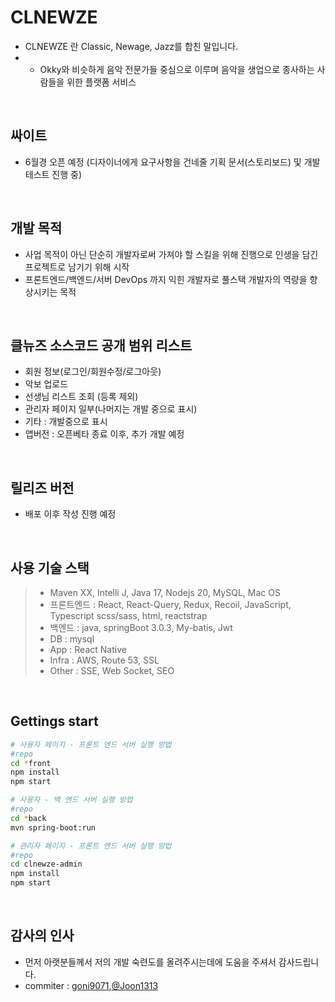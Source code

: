 # CLNEWZE

- CLNEWZE 란 Classic, Newage, Jazz를 합친 말입니다.
- - Okky와 비슷하게 음악 전문가들 중심으로 이루며 음악을 생업으로 종사하는 사람들을 위한 플랫폼 서비스
<br/>

## 싸이트

- 6월경 오픈 예정 (디자이너에게 요구사항을 건네줄 기획 문서(스토리보드) 및 개발 테스트 진행 중)

<br/>

## 개발 목적

- 사업 목적이 아닌 단순히 개발자로써 가져야 할 스킬을 위해 진행으로 인생을 담긴 프로젝트로 남기기 위해 시작
- 프론트엔드/백엔드/서버 DevOps 까지 익힌 개발자로 풀스택 개발자의 역량을 향상시키는 목적

<br/>

## 클뉴즈 소스코드 공개 범위 리스트

- 회원 정보(로그인/회원수정/로그아웃)
- 악보 업로드
- 선생님 리스트 조회 (등록 제외)
- 관리자 페이지 일부(나머지는 개발 중으로 표시)
- 기타 : 개발중으로 표시
- 앱버전 : 오픈베타 종료 이후, 추가 개발 예정 

<br/>

## 릴리즈 버전
- 배포 이후 작성 진행 예정

<br/>

## 사용 기술 스택

> - Maven XX, Intelli J, Java 17, Nodejs 20, MySQL, Mac OS
> - 프론트엔드 : React, React-Query, Redux, Recoil, JavaScript, Typescript scss/sass, html, reactstrap
> - 백엔드 : java, springBoot 3.0.3, My-batis, Jwt
> - DB : mysql
> - App : React Native
> - Infra : AWS, Route 53, SSL
> - Other : SSE, Web Socket, SEO

<br/>

## Gettings start

```bash
# 사용자 페이지 - 프론트 엔드 서버 실행 방법
#repo
cd *front
npm install
npm start

# 사용자 - 백 엔드 서버 실행 방법
#repo
cd *back
mvn spring-boot:run

# 관리자 페이지 - 프론트 엔드 서버 실행 방법
#repo
cd clnewze-admin
npm install
npm start

```

<br/>

## 감사의 인사

- 먼저 아랫분들께서 저의 개발 숙련도를 올려주시는데에 도움을 주셔서 감사드립니다.
- commiter : [goni9071](https://github.com/goni9071),[@Joon1313](https://github.com/Joon1313)
